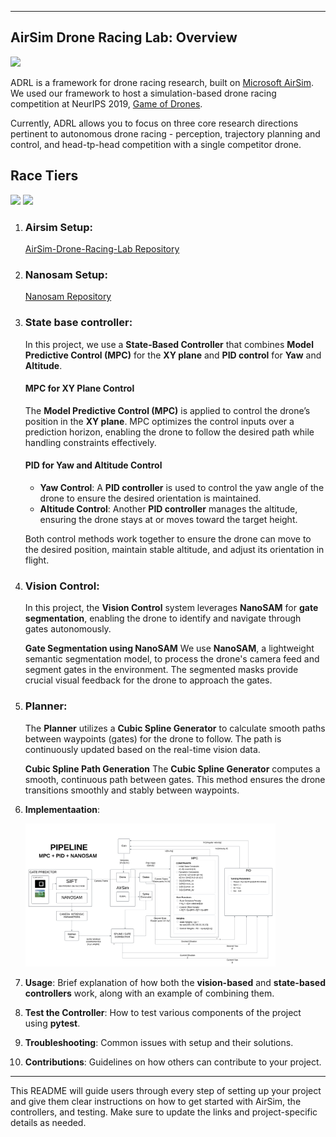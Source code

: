 
---
## AirSim Drone Racing Lab: Overview
<img src="https://github.com/muralikarteek7/Drone_Vision_control/blob/main/images/race.gif?raw=true" width="400"> 

ADRL is a framework for drone racing research, built on [Microsoft AirSim](https://github.com/Microsoft/Airsim).   
We used our framework to host a simulation-based drone racing competition at NeurIPS 2019, [Game of Drones](https://github.com/microsoft/AirSim-NeurIPS2019-Drone-Racing). 

Currently, ADRL allows you to focus on three core research directions pertinent to autonomous drone racing -  perception, trajectory planning and control, and head-tp-head competition with a single competitor drone. 

## Race Tiers

<img src="https://github.com/muralikarteek7/Drone_Vision_control/blob/main/images/tier_1.gif?raw=true" width="400"> <img src="https://github.com/muralikarteek7/Drone_Vision_control/blob/main/images/tier_2.gif?raw=true" width="400"> 

1. ### **Airsim Setup**: 

    [AirSim-Drone-Racing-Lab Repository](https://github.com/microsoft/AirSim-Drone-Racing-Lab.git)


2. ### **Nanosam Setup**: 

    [Nanosam Repository](https://github.com/NVIDIA-AI-IOT/nanosam)


2. ### **State base controller**: 

    In this project, we use a **State-Based Controller** that combines **Model Predictive Control (MPC)** for the **XY plane** and **PID control** for **Yaw** and **Altitude**.

    #### **MPC for XY Plane Control**
    The **Model Predictive Control (MPC)** is applied to control the drone’s position in the **XY plane**. MPC optimizes the control inputs over a prediction horizon, enabling the drone to follow the desired path while handling constraints effectively.

    #### **PID for Yaw and Altitude Control**
    - **Yaw Control**: A **PID controller** is used to control the yaw angle of the drone to ensure the desired orientation is maintained.
    - **Altitude Control**: Another **PID controller** manages the altitude, ensuring the drone stays at or moves toward the target height.

    Both control methods work together to ensure the drone can move to the desired position, maintain stable altitude, and adjust its orientation in flight.

   
3. ### **Vision Control**: 

    In this project, the **Vision Control** system leverages **NanoSAM** for **gate segmentation**, enabling the drone to identify and navigate through gates autonomously.

    **Gate Segmentation using NanoSAM**
    We use **NanoSAM**, a lightweight semantic segmentation model, to process the drone's camera feed and segment gates in the environment. The segmented masks provide crucial visual feedback for the drone to approach the gates.


4. ### **Planner**: 


    The **Planner** utilizes a **Cubic Spline Generator** to calculate smooth paths between waypoints (gates) for the drone to follow. The path is continuously updated based on the real-time vision data.

    **Cubic Spline Path Generation**
    The **Cubic Spline Generator** computes a smooth, continuous path between gates. This method ensures the drone transitions smoothly and stably between waypoints.



5. **Implementaation**:

    <img src="https://github.com/muralikarteek7/Drone_Vision_control/blob/main/images/flow.png?raw=true" width="400"> 

6. **Usage**: Brief explanation of how both the **vision-based** and **state-based controllers** work, along with an example of combining them.

7. **Test the Controller**: How to test various components of the project using **pytest**.

8. **Troubleshooting**: Common issues with setup and their solutions.

9. **Contributions**: Guidelines on how others can contribute to your project.

---

This README will guide users through every step of setting up your project and give them clear instructions on how to get started with AirSim, the controllers, and testing. Make sure to update the links and project-specific details as needed.
